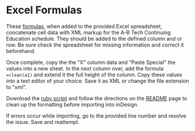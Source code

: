 Excel Formulas
=============

These [formulas](ConED-Formulas.md), when added to the provided Excel spreadsheet, concatenate cell data with XML markup for the A-B Tech Continuing Education schedule. They should be added to the defined column and or row. Be sure check the spreadsheet for missing information and correct it beforehand.

Once complete, copy the the "X" column data and "Paste Special" the values into a new sheet. In the next column over, add the formula `=clean(a1)` and extend it the full height of the column. Copy these values into a text editor of your choice. Save it as XML or change the file extension to "xml".

Download the [ruby script](RegularExpressionScript/coned-findReplace.rb) and follow the directions on the [README](RegularExpressionScript) page to clean up the formatting before importing into inDesign.

If errors occur while importing, go to the provided line number and resolve the issue. Save and reattempt.
